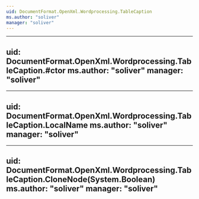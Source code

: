 ```yaml
---
uid: DocumentFormat.OpenXml.Wordprocessing.TableCaption
ms.author: "soliver"
manager: "soliver"
---
```


---
uid: DocumentFormat.OpenXml.Wordprocessing.TableCaption.#ctor
ms.author: "soliver"
manager: "soliver"
---

---
uid: DocumentFormat.OpenXml.Wordprocessing.TableCaption.LocalName
ms.author: "soliver"
manager: "soliver"
---

---
uid: DocumentFormat.OpenXml.Wordprocessing.TableCaption.CloneNode(System.Boolean)
ms.author: "soliver"
manager: "soliver"
---
